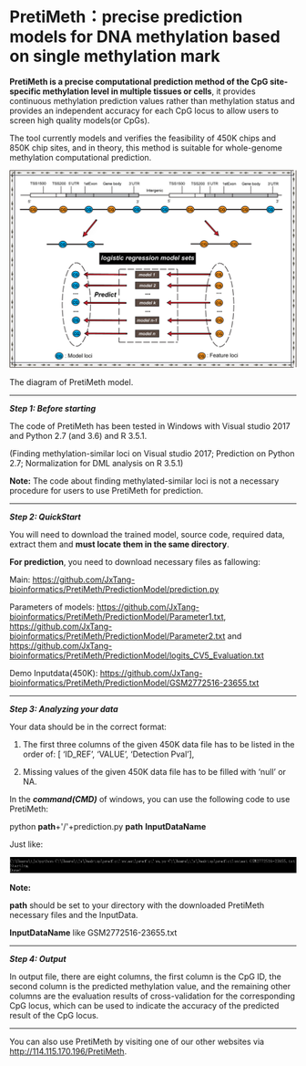 # PretiMeth：precise prediction models for DNA methylation based on single methylation mark

**PretiMeth is a precise computational prediction method of the CpG site-specific methylation level in multiple tissues or cells**, it provides continuous methylation prediction values rather than methylation status and provides an independent accuracy for each CpG locus to allow users to screen high quality models(or CpGs).

The tool currently models and verifies the feasibility of 450K chips and 850K chip sites, and in theory, this method is suitable for whole-genome methylation computational prediction.

![image](https://github.com/JxTang-bioinformatics/PretiMeth/raw/master/images/web_picture0724_2.png)

The diagram of PretiMeth model.

-------------------------------------------------------------------------------------------------------------------------------------

**_Step 1: Before starting_**

The code of PretiMeth has been tested in Windows with Visual studio 2017 and Python 2.7 (and 3.6) and R 3.5.1.

(Finding methylation-similar loci on Visual studio 2017; Prediction on Python 2.7; Normalization for DML analysis on R 3.5.1)

**Note:** The code about finding methylated-similar loci is not a necessary procedure for users to use PretiMeth for prediction.

-------------------------------------------------------------------------------------------------------------------------------------

**_Step 2: QuickStart_**

You will need to download the trained model, source code, required data, extract them and **must locate them in the same directory**.

**For prediction**, you need to download necessary files as fallowing:

Main: https://github.com/JxTang-bioinformatics/PretiMeth/PredictionModel/prediction.py

Parameters of models: https://github.com/JxTang-bioinformatics/PretiMeth/PredictionModel/Parameter1.txt,
                      https://github.com/JxTang-bioinformatics/PretiMeth/PredictionModel/Parameter2.txt and 
                      https://github.com/JxTang-bioinformatics/PretiMeth/PredictionModel/logits_CV5_Evaluation.txt

Demo Inputdata(450K): https://github.com/JxTang-bioinformatics/PretiMeth/PredictionModel/GSM2772516-23655.txt

-------------------------------------------------------------------------------------------------------------------------------------

**_Step 3: Analyzing your data_**

Your data should be in the correct format:

1) The first three columns of the given 450K data file has to be listed in the order of: [ ‘ID_REF’, ‘VALUE’, ‘Detection Pval’],

2) Missing values of the given 450K data file has to be filled with ‘null’ or NA.

In the **_command(CMD)_** of windows, you can use the following code to use PretiMeth:

python **path**+'/'+prediction.py **path** **InputDataName**

Just like: 

![image](https://github.com/JxTang-bioinformatics/PretiMeth/raw/master/images/cmd_demo.png)

**Note:** 

**path** should be set to your directory with the downloaded PretiMeth necessary files and the InputData. 

**InputDataName** like GSM2772516-23655.txt

-------------------------------------------------------------------------------------------------------------------------------------

**_Step 4: Output_**

In output file, there are eight columns, the first column is the CpG ID, the second column is the predicted methylation value, and the remaining other columns are the evaluation results of cross-validation for the corresponding CpG locus, which can be used to indicate the accuracy of the predicted result of the CpG locus.

-------------------------------------------------------------------------------------------------------------------------------------

You can also use PretiMeth by visiting one of our other websites via http://114.115.170.196/PretiMeth.






